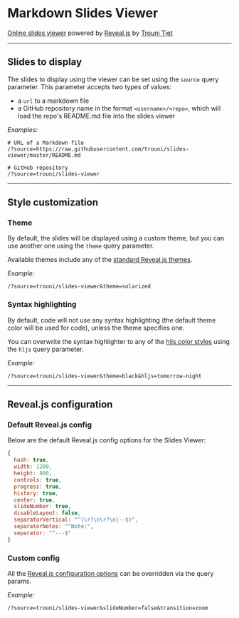 # Markdown Slides Viewer

[Online slides viewer](https://slides.trouni.com) powered by [Reveal.js](https://revealjs.com) by [Trouni Tiet](https://github.com/trouni/slides-viewer)

---

## Slides to display

The slides to display using the viewer can be set using the `source` query parameter. This parameter accepts two types of values:
- a `url` to a markdown file
- a GitHub repository name in the format `<username>/<repo>`, which will load the repo's README.md file into the slides viewer

*Examples:*
```
# URL of a Markdown file
/?source=https://raw.githubusercontent.com/trouni/slides-viewer/master/README.md

# GitHub repository
/?source=trouni/slides-viewer
```

---

## Style customization


### Theme

By default, the slides will be displayed using a custom theme, but you can use another one using the `theme` query parameter.

Available themes include any of the [standard Reveal.js themes](https://revealjs.com/themes/).

*Example:*
```
/?source=trouni/slides-viewer&theme=solarized
```


### Syntax highlighting

By default, code will not use any syntax highlighting (the default theme color will be used for code), unless the theme specifies one.

You can overwrite the syntax highlighter to any of the [hljs color styles](https://github.com/highlightjs/highlight.js/tree/master/src/styles) using the `hljs` query parameter.

*Example:*
```
/?source=trouni/slides-viewer&theme=black&hljs=tomorrow-night
```

---

## Reveal.js configuration


### Default Reveal.js config

Below are the default Reveal.js config options for the Slides Viewer:

```js
{
  hash: true,
  width: 1280,
  height: 800,
  controls: true,
  progress: true,
  history: true,
  center: true,
  slideNumber: true,
  disableLayout: false,
  separatorVertical: "^(\r?\n\r?\n|--$)",
  separatorNotes: "^Note:",
  separator: "^---$"
}
```


### Custom config

All the [Reveal.js configuration options](https://revealjs.com/config/) can be overridden via the query params.

*Example:*
```
/?source=trouni/slides-viewer&slideNumber=false&transition=zoom
```